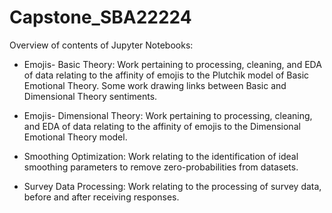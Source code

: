 # Capstone_SBA22224


Overview of contents of Jupyter Notebooks:
- Emojis- Basic Theory: Work pertaining to processing, cleaning, and EDA of data relating to the affinity of emojis to the Plutchik model of Basic Emotional Theory. Some work drawing links between Basic and Dimensional Theory sentiments.

- Emojis- Dimensional Theory: Work pertaining to processing, cleaning, and EDA of data relating to the affinity of emojis to the Dimensional Emotional Theory model.

- Smoothing Optimization: Work relating to the identification of ideal smoothing parameters to remove zero-probabilities from datasets.

- Survey Data Processing: Work relating to the processing of survey data, before and after receiving responses.
